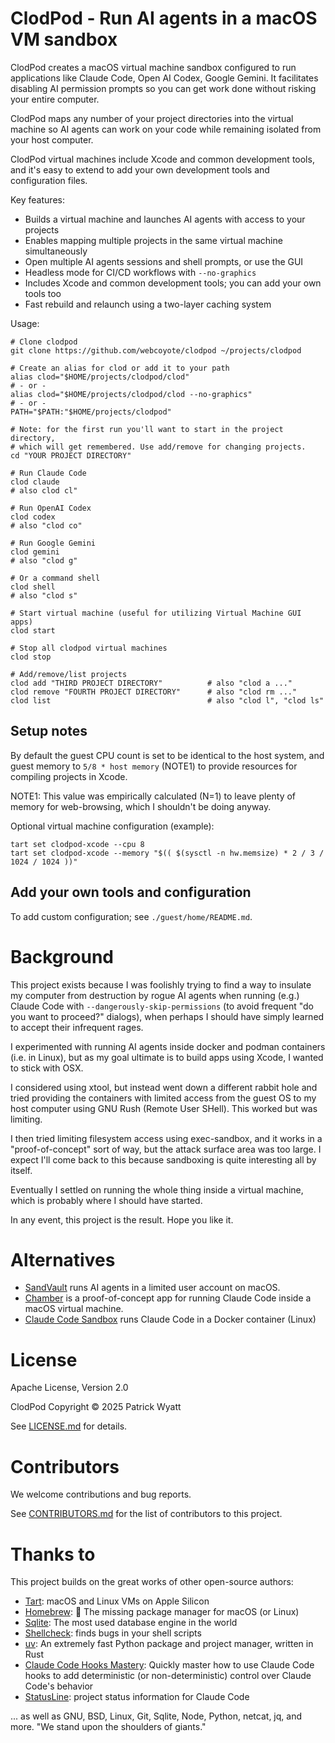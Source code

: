 # ClodPod - Run AI agents in a macOS VM sandbox

ClodPod creates a macOS virtual machine sandbox configured to run applications like Claude Code, Open AI Codex, Google Gemini. It facilitates disabling AI permission prompts so you can get work done without risking your entire computer.

ClodPod maps any number of your project directories into the virtual machine so AI agents can work on your code while remaining isolated from your host computer.

ClodPod virtual machines include Xcode and common development tools, and it's easy to extend to add your own development tools and configuration files.

Key features:

- Builds a virtual machine and launches AI agents with access to your projects
- Enables mapping multiple projects in the same virtual machine simultaneously
- Open multiple AI agents sessions and shell prompts, or use the GUI
- Headless mode for CI/CD workflows with `--no-graphics`
- Includes Xcode and common development tools; you can add your own tools too
- Fast rebuild and relaunch using a two-layer caching system


Usage:

    # Clone clodpod
    git clone https://github.com/webcoyote/clodpod ~/projects/clodpod

    # Create an alias for clod or add it to your path
    alias clod="$HOME/projects/clodpod/clod"
    # - or -
    alias clod="$HOME/projects/clodpod/clod --no-graphics"
    # - or -
    PATH="$PATH:"$HOME/projects/clodpod"

    # Note: for the first run you'll want to start in the project directory,
    # which will get remembered. Use add/remove for changing projects.
    cd "YOUR PROJECT DIRECTORY"

    # Run Claude Code
    clod claude
    # also clod cl"

    # Run OpenAI Codex
    clod codex
    # also "clod co"

    # Run Google Gemini
    clod gemini
    # also "clod g"

    # Or a command shell
    clod shell
    # also "clod s"

    # Start virtual machine (useful for utilizing Virtual Machine GUI apps)
    clod start

    # Stop all clodpod virtual machines
    clod stop

    # Add/remove/list projects
    clod add "THIRD PROJECT DIRECTORY"          # also "clod a ..."
    clod remove "FOURTH PROJECT DIRECTORY"      # also "clod rm ..."
    clod list                                   # also "clod l", "clod ls"


## Setup notes

By default the guest CPU count is set to be identical to the host system, and guest memory to `5/8 * host memory` (NOTE1) to provide resources for compiling projects in Xcode.

NOTE1: This value was empirically calculated (N=1) to leave plenty of memory for web-browsing, which I shouldn't be doing anyway.

Optional virtual machine configuration (example):

    tart set clodpod-xcode --cpu 8
    tart set clodpod-xcode --memory "$(( $(sysctl -n hw.memsize) * 2 / 3 / 1024 / 1024 ))"


## Add your own tools and configuration

To add custom configuration; see `./guest/home/README.md`.


# Background

This project exists because I was foolishly trying to find a way to insulate my computer from destruction by rogue AI agents when running (e.g.) Claude Code with `--dangerously-skip-permissions` (to avoid frequent "do you want to proceed?" dialogs), when perhaps I should have simply learned to accept their infrequent rages.

I experimented with running AI agents inside docker and podman containers (i.e. in Linux), but as my goal ultimate is to build apps using Xcode, I wanted to stick with OSX.

I considered using xtool, but instead went down a different rabbit hole and tried providing the containers with limited access from the guest OS to my host computer using GNU Rush (Remote User SHell). This worked but was limiting.

I then tried limiting filesystem access using exec-sandbox, and it works in a "proof-of-concept" sort of way, but the attack surface area was too large. I expect I'll come back to this because sandboxing is quite interesting all by itself.

Eventually I settled on running the whole thing inside a virtual machine, which is probably where I should have started.

In any event, this project is the result. Hope you like it.


# Alternatives

- [SandVault](https://github.com/webcoyote/sandvault) runs AI agents in a limited user account on macOS.
- [Chamber](https://github.com/cirruslabs/chamber) is a proof-of-concept app for running Claude Code inside a macOS virtual machine.
- [Claude Code Sandbox](https://github.com/textcortex/claude-code-sandbox) runs Claude Code in a Docker container (Linux)

# License

Apache License, Version 2.0

ClodPod Copyright © 2025 Patrick Wyatt

See [LICENSE.md](LICENSE.md) for details.


# Contributors

We welcome contributions and bug reports.

See [CONTRIBUTORS.md](CONTRIBUTORS.md) for the list of contributors to this project.


# Thanks to

This project builds on the great works of other open-source authors:

- [Tart](https://tart.run): macOS and Linux VMs on Apple Silicon
- [Homebrew](https://brew.sh): 🍺 The missing package manager for macOS (or Linux)
- [Sqlite](https://sqlite.org): The most used database engine in the world
- [Shellcheck](https://www.shellcheck.net): finds bugs in your shell scripts
- [uv](https://docs.astral.sh/uv/): An extremely fast Python package and project manager, written in Rust
- [Claude Code Hooks Mastery](https://github.com/disler/claude-code-hooks-mastery): Quickly master how to use Claude Code hooks to add deterministic (or non-deterministic) control over Claude Code's behavior
- [StatusLine](https://gist.github.com/dhkts1/55709b1925b94aec55083dd1da9d8f39): project status information for Claude Code

... as well as GNU, BSD, Linux, Git, Sqlite, Node, Python, netcat, jq, and more. "We stand upon the shoulders of giants."
